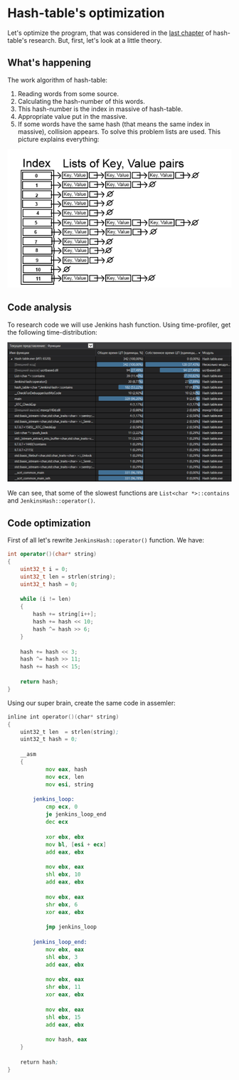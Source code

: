 # Hash-table's optimization
Let's optimize the  program, that was considered in the [last chapter](https://github.com/Vokerlee/Assembly/tree/main/5.1.%20%20Hash-table's%20research) of hash-table's research. But, first, let's look at a little theory.

## What's happening
The work algorithm of hash-table:
1. Reading words from some source.
2. Calculating the hash-number of this words.
3. This hash-number is the index in massive of hash-table.
4. Appropriate value put in the massive.
5. If some words have the same hash (that means the same index in massive), collision appears. To solve this problem lists are used. This picture explains everything:

<img src="Readme pictures//Hashtable.png" alt="drawing" width="600"/>

## Code analysis
To research code we will use Jenkins hash function. Using time-profiler, get the following time-distribution:

<img src="Readme pictures//Initial times.png" alt="drawing" width="800"/>

We can see, that some of the slowest functions are `List<char *>::contains` and `JenkinsHash::operator()`.

## Code optimization

First of all let's rewrite `JenkinsHash::operator()` function. We have:

```C++
int operator()(char* string)
{
    uint32_t i = 0;
    uint32_t len = strlen(string);
    uint32_t hash = 0;

    while (i != len)
    {
        hash += string[i++];
        hash += hash << 10;
        hash ^= hash >> 6;
    }

    hash += hash << 3;
    hash ^= hash >> 11;
    hash += hash << 15;

    return hash;
}
```

Using our super brain, create the same  code in assemler:

```asm
inline int operator()(char* string)
{
    uint32_t len  = strlen(string);
    uint32_t hash = 0;

    __asm 
    {
            mov eax, hash
            mov ecx, len
            mov esi, string

        jenkins_loop:
            cmp ecx, 0
            je jenkins_loop_end
            dec ecx

            xor ebx, ebx
            mov bl, [esi + ecx]
            add eax, ebx

            mov ebx, eax
            shl ebx, 10
            add eax, ebx

            mov ebx, eax
            shr ebx, 6
            xor eax, ebx

            jmp jenkins_loop

        jenkins_loop_end:
            mov ebx, eax
            shl ebx, 3
            add eax, ebx

            mov ebx, eax
            shr ebx, 11
            xor eax, ebx

            mov ebx, eax
            shl ebx, 15
            add eax, ebx

            mov hash, eax
    }

    return hash;
}
```


